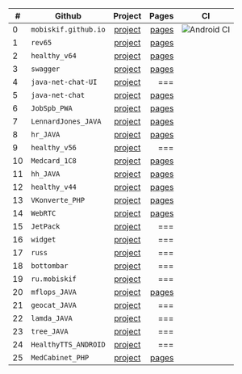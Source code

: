 |#|Github|Project|Pages|CI|
|---| ------------- |:-------------:| -----:|-----|
|0|`mobiskif.github.io`|[project](https://github.com/mobiskif/mobiskif.github.io)|[pages](https://mobiskif.github.io/)|![Android CI](https://github.com/mobiskif/rev65/workflows/Android%20CI/badge.svg)|
|1|`rev65`|[project](https://github.com/mobiskif/rev65)|[pages](https://mobiskif.github.io/rev65/)|
|2|`healthy_v64`|[project](https://github.com/mobiskif/healthy_v64)|[pages](https://mobiskif.github.io/healthy_v64/)|
|3|`swagger`|[project](https://github.com/mobiskif/swagger)|[pages](https://mobiskif.github.io/swagger/)|
|4|`java-net-chat-UI`|[project](https://github.com/mobiskif/java-net-chat-UI)|===|
|5|`java-net-chat`|[project](https://github.com/mobiskif/java-net-chat)|[pages](https://mobiskif.github.io/java-net-chat/)|
|6|`JobSpb_PWA`|[project](https://github.com/mobiskif/JobSpb_PWA)|[pages](https://mobiskif.github.io/JobSpb_PWA/)|
|7|`LennardJones_JAVA`|[project](https://github.com/mobiskif/LennardJones_JAVA)|[pages](https://mobiskif.github.io/LennardJones_JAVA/)|
|8|`hr_JAVA`|[project](https://github.com/mobiskif/hr_JAVA)|[pages](https://mobiskif.github.io/hr_JAVA/)|
|9|`healthy_v56`|[project](https://github.com/mobiskif/healthy_v56)|===|
|10|`Medcard_1C8`|[project](https://github.com/mobiskif/Medcard_1C8)|[pages](https://mobiskif.github.io/Medcard_1C8/)|
|11|`hh_JAVA`|[project](https://github.com/mobiskif/hh_JAVA)|[pages](https://mobiskif.github.io/hh_JAVA/)|
|12|`healthy_v44`|[project](https://github.com/mobiskif/healthy_v44)|[pages](https://mobiskif.github.io/healthy_v44/)|
|13|`VKonverte_PHP`|[project](https://github.com/mobiskif/VKonverte_PHP)|[pages](https://mobiskif.github.io/VKonverte_PHP/)|
|14|`WebRTC`|[project](https://github.com/mobiskif/WebRTC)|[pages](https://mobiskif.github.io/WebRTC/)|
|15|`JetPack`|[project](https://github.com/mobiskif/JetPack)|===|
|16|`widget`|[project](https://github.com/mobiskif/widget)|===|
|17|`russ`|[project](https://github.com/mobiskif/russ)|===|
|18|`bottombar`|[project](https://github.com/mobiskif/bottombar)|===|
|19|`ru.mobiskif`|[project](https://github.com/mobiskif/ru.mobiskif)|===|
|20|`mflops_JAVA`|[project](https://github.com/mobiskif/mflops_JAVA)|[pages](https://mobiskif.github.io/mflops_JAVA/)|
|21|`geocat_JAVA`|[project](https://github.com/mobiskif/geocat_JAVA)|===|
|22|`lamda_JAVA`|[project](https://github.com/mobiskif/lamda_JAVA)|===|
|23|`tree_JAVA`|[project](https://github.com/mobiskif/tree_JAVA)|===|
|24|`HealthyTTS_ANDROID`|[project](https://github.com/mobiskif/HealthyTTS_ANDROID)|===|
|25|`MedCabinet_PHP`|[project](https://github.com/mobiskif/MedCabinet_PHP)|[pages](https://mobiskif.github.io/MedCabinet_PHP/)|


<!--
# Проекты

### Работа в СПб (PWA)
<img src="https://github.com/mobiskif/JobSpb_PWA/raw/master/2.png" width="50%" />

[Репозиторий на Git Hub](https://github.com/mobiskif/JobSpb_PWA)

[Приложение на Github Pages](https://mobiskif.github.io/JobSpb_PWA)
<br/>
<br/>

### Запись к врачу по ОМС в Санкт-Петербурге (Android)
<img src="https://github.com/mobiskif/Healthy_ANDROID/raw/master/1.png" width="50%" />

[Страница приложения](https://mobiskif.github.io/healthy_v64)

[Репозиторий](https://github.com/mobiskif/healthy_v44)

[Приложение на Google Play](https://play.google.com/store/search?q=mobiskif)

[apk](https://github.com/mobiskif/rev65/raw/master/app/release/app-release.apk)
-->

<!--
```markdown
Syntax highlighted code block

# Header 1
## Header 2
### Header 3

- Bulleted
- List

1. Numbered
2. List

**Bold** and _Italic_ and `Code` text

[Link](url) and ![Image](src)
```
-->

<!--
<br/>

[editor](https://github.com/mobiskif/mobiskif.github.io/edit/master/README.md)
-->
